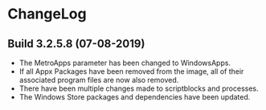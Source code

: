 # ChangeLog #

## Build 3.2.5.8 (07-08-2019) ##

- The MetroApps parameter has been changed to WindowsApps.
- If all Appx Packages have been removed from the image, all of their associated program files are now also removed.
- There have been multiple changes made to scriptblocks and processes.
- The Windows Store packages and dependencies have been updated.